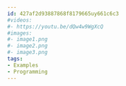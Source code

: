 ```yaml
---
id: 427af2d93887868f8179665uy661c6c3
#videos:
#- https://youtu.be/dQw4w9WgXcQ
#images:
#- image1.png
#- image2.png
#- image3.png
tags:
- Examples
- Programming
---
```

